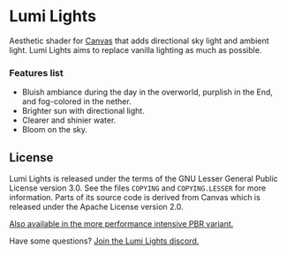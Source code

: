 # Lumi Lights
Aesthetic shader for [Canvas](https://github.com/grondag/canvas) that adds directional sky light and ambient light. Lumi Lights aims to replace vanilla lighting as much as possible.

### Features list
- Bluish ambiance during the day in the overworld, purplish in the End, and fog-colored in the nether.
- Brighter sun with directional light.
- Clearer and shinier water.
- Bloom on the sky.

## License
Lumi Lights is released under the terms of the GNU Lesser General Public License version 3.0. See the files `COPYING` and `COPYING.LESSER` for more information.
Parts of its source code is derived from Canvas which is released under the Apache License version 2.0.

[Also available in the more performance intensive PBR variant.](https://github.com/spiralhalo/LumiLightsPBR)

Have some questions? [Join the Lumi Lights discord.](https://discord.gg/qcyBfhxkgk)
